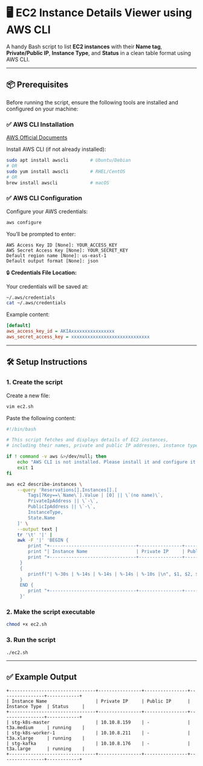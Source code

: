 # 🖥️ EC2 Instance Details Viewer using AWS CLI

A handy Bash script to list **EC2 instances** with their **Name tag**, **Private/Public IP**, **Instance Type**, and **Status** in a clean table format using AWS CLI.

---

## 📦 Prerequisites

Before running the script, ensure the following tools are installed and configured on your machine:

### ✅ AWS CLI Installation

[AWS Official Documents](https://docs.aws.amazon.com/cli/latest/userguide/getting-started-install.html)

Install AWS CLI (if not already installed):

```bash
sudo apt install awscli        # Ubuntu/Debian
# OR
sudo yum install awscli        # RHEL/CentOS
# OR
brew install awscli            # macOS
```

### ✅ AWS CLI Configuration

Configure your AWS credentials:

```bash
aws configure
```

You’ll be prompted to enter:

```
AWS Access Key ID [None]: YOUR_ACCESS_KEY
AWS Secret Access Key [None]: YOUR_SECRET_KEY
Default region name [None]: us-east-1
Default output format [None]: json
```

🔒 **Credentials File Location:**

Your credentials will be saved at:

```bash
~/.aws/credentials
cat ~/.aws/credentials
```

Example content:

```ini
[default]
aws_access_key_id = AKIAxxxxxxxxxxxxxxxx
aws_secret_access_key = xxxxxxxxxxxxxxxxxxxxxxxxxxxxx
```

---

## 🛠️ Setup Instructions

### 1. Create the script

Create a new file:

```bash
vim ec2.sh
```

Paste the following content:

```bash
#!/bin/bash

# This script fetches and displays details of EC2 instances, 
# including their names, private and public IP addresses, instance types, and status in a formatted table using AWS CLI.

if ! command -v aws &>/dev/null; then
    echo "AWS CLI is not installed. Please install it and configure it."
    exit 1
fi

aws ec2 describe-instances \
    --query 'Reservations[].Instances[].[
        Tags[?Key==\`Name\`].Value | [0] || \`(no name)\`, 
        PrivateIpAddress || \`-\`, 
        PublicIpAddress || \`-\`, 
        InstanceType, 
        State.Name
    ]' \
    --output text |
    tr '\t' '|' |
    awk -F '|' 'BEGIN { 
        print "+--------------------------------+----------------+----------------+----------------+------------+";
        print "| Instance Name                  | Private IP     | Public IP      | Instance Type  | Status     |";
        print "+--------------------------------+----------------+----------------+----------------+------------+";
     }
     {
        printf("| %-30s | %-14s | %-14s | %-14s | %-10s |\n", $1, $2, $3, $4, $5);
     }
     END {
        print "+--------------------------------+----------------+----------------+----------------+------------+";
     }'
```

### 2. Make the script executable

```bash
chmod +x ec2.sh
```

### 3. Run the script

```bash
./ec2.sh
```

---

## ✅ Example Output

```
+--------------------------------+----------------+----------------+----------------+------------+
| Instance Name                  | Private IP     | Public IP      | Instance Type  | Status     |
+--------------------------------+----------------+----------------+----------------+------------+
| stg-k8s-master                 | 10.10.8.159    | -              | t3a.medium     | running    |
| stg-k8s-worker-1               | 10.10.8.211    | -              | t3a.xlarge     | running    |
| stg-kafka                      | 10.10.8.176    | -              | t3a.large      | running    |
+--------------------------------+----------------+----------------+----------------+------------+
```
